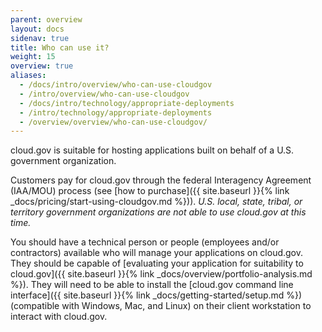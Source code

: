 ```yaml
---
parent: overview
layout: docs
sidenav: true
title: Who can use it?
weight: 15
overview: true
aliases:
  - /docs/intro/overview/who-can-use-cloudgov
  - /intro/overview/who-can-use-cloudgov
  - /docs/intro/technology/appropriate-deployments
  - /intro/technology/appropriate-deployments
  - /overview/overview/who-can-use-cloudgov/
---
```


cloud.gov is suitable for hosting applications built on behalf of a U.S. government organization.

Customers pay for cloud.gov through the federal Interagency Agreement (IAA/MOU) process (see [how to purchase]({{ site.baseurl }}{% link _docs/pricing/start-using-cloudgov.md %})). *U.S. local, state, tribal, or territory government organizations are not able to use cloud.gov at this time.*
 
You should have a technical person or people (employees and/or contractors) available who will manage your applications on cloud.gov. They should be capable of [evaluating your application for suitability to cloud.gov]({{ site.baseurl }}{% link _docs/overview/portfolio-analysis.md %}). They will need to be able to install the [cloud.gov command line interface]({{ site.baseurl }}{% link _docs/getting-started/setup.md %}) (compatible with Windows, Mac, and Linux) on their client workstation to interact with cloud.gov.


